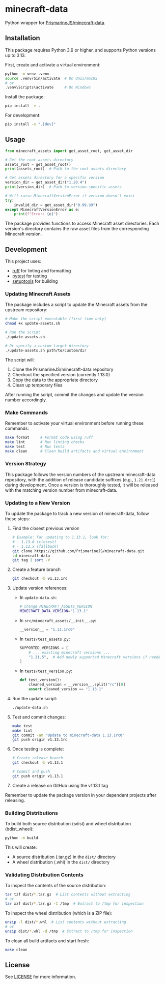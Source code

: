# minecraft-data

Python wrapper for [PrismarineJS/minecraft-data](https://github.com/PrismarineJS/minecraft-data).

## Installation

This package requires Python 3.9 or higher, and supports Python versions up to 3.13.

First, create and activate a virtual environment:

```bash
python -m venv .venv
source .venv/bin/activate  # On Unix/macOS
# or
.venv\Scripts\activate     # On Windows
```

Install the package:
```bash
pip install -e .
```

For development:
```bash
pip install -e ".[dev]"
```

## Usage

```python
from minecraft_assets import get_asset_root, get_asset_dir

# Get the root assets directory
assets_root = get_asset_root()
print(assets_root)  # Path to the root assets directory

# Get assets directory for a specific version
version_dir = get_asset_dir("1.20.4")
print(version_dir)  # Path to version-specific assets

# Will raise MinecraftVersionError if version doesn't exist
try:
    invalid_dir = get_asset_dir("9.99.99")
except MinecraftVersionError as e:
    print(f"Error: {e}")
```

The package provides functions to access Minecraft asset directories. Each version's directory contains the raw asset files from the corresponding Minecraft version.

## Development

This project uses:
- [ruff](https://github.com/astral-sh/ruff) for linting and formatting
- [pytest](https://docs.pytest.org/) for testing
- [setuptools](https://setuptools.pypa.io/) for building

### Updating Minecraft Assets

The package includes a script to update the Minecraft assets from the upstream repository:

```bash
# Make the script executable (first time only)
chmod +x update-assets.sh

# Run the script
./update-assets.sh

# Or specify a custom target directory
./update-assets.sh path/to/custom/dir
```

The script will:
1. Clone the PrismarineJS/minecraft-data repository
2. Checkout the specified version (currently 1.13.0)
3. Copy the data to the appropriate directory
4. Clean up temporary files

After running the script, commit the changes and update the version number accordingly.

### Make Commands

Remember to activate your virtual environment before running these commands:

```bash
make format     # Format code using ruff
make lint       # Run linting checks
make test       # Run tests
make clean      # Clean build artifacts and virtual environment
```

### Version Strategy

This package follows the version numbers of the upstream minecraft-data repository, with the addition of release candidate suffixes (e.g., `1.21.0rc1`) during development. Once a version is thoroughly tested, it will be released with the matching version number from minecraft-data. 

### Updating to a New Version

To update the package to track a new version of minecraft-data, follow these steps:

1. Find the closest previous version
   ```bash
   # Example: For updating to 1.13.1, look for:
   # - 1.13.0 (closest)
   # - 1.12.x (fallback)
   git clone https://github.com/PrismarineJS/minecraft-data.git
   cd minecraft-data
   git tag | sort -V
   ```

2. Create a feature branch
   ```bash
   git checkout -b v1.13.1rc
   ```

3. Update version references:
   - In `update-data.sh`:
     ```bash
     # Change MINECRAFT_ASSETS_VERSION
     MINECRAFT_DATA_VERSION="1.13.1"
     ```

   - In `src/minecraft_assets/__init__.py`:
     ```python
     __version__ = "1.13.1rc0"
     ```

   - In `tests/test_assets.py`:
     ```python
     SUPPORTED_VERSIONS = [
         # ... existing minecraft versions ...
         "1.21.5",  # Add newly supported Minecraft versions if needed
     ]
     ```

   - In `tests/test_version.py`:
     ```python
     def test_version():
         cleaned_version = __version__.split("rc")[0]
         assert cleaned_version == "1.13.1"
     ```

4. Run the update script:
   ```bash
   ./update-data.sh
   ```

5. Test and commit changes:
   ```bash
   make test
   make lint
   git commit -am "Update to minecraft-data 1.13.1rc0"
   git push origin v1.13.1rc
   ```

6. Once testing is complete:
   ```bash
   # Create release branch
   git checkout -b v1.13.1

   # Commit and push
   git push origin v1.13.1
   ```

7. Create a release on GitHub using the v1.13.1 tag

Remember to update the package version in your dependent projects after releasing.

### Building Distributions

To build both source distribution (sdist) and wheel distribution (bdist_wheel):

```bash
python -m build
```

This will create:
- A source distribution (.tar.gz) in the `dist/` directory
- A wheel distribution (.whl) in the `dist/` directory

### Validating Distribution Contents

To inspect the contents of the source distribution:
```bash
tar tzf dist/*.tar.gz  # List contents without extracting
# or
tar xzf dist/*.tar.gz -C /tmp  # Extract to /tmp for inspection
```

To inspect the wheel distribution (which is a ZIP file):
```bash
unzip -l dist/*.whl  # List contents without extracting
# or
unzip dist/*.whl -d /tmp  # Extract to /tmp for inspection
```

To clean all build artifacts and start fresh:
```bash
make clean
```

## License

See [LICENSE](LICENSE) for more information.
